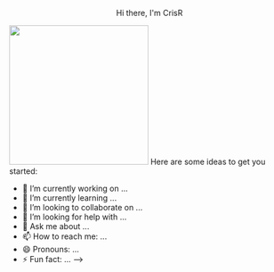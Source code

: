 <div id="header" align="center" style="display: grid; align-items: center; column-gap: 5px;">
  <p>Hi there, I'm CrisR</p>
  
  
</div>
<img src="https://media.giphy.com/media/irVmlMu1zlgyBYGyxO/giphy.gif" width="250"/>
Here are some ideas to get you started:

- 🔭 I’m currently working on ...
- 🌱 I’m currently learning ...
- 👯 I’m looking to collaborate on ...
- 🤔 I’m looking for help with ...
- 💬 Ask me about ...
- 📫 How to reach me: ...
- 😄 Pronouns: ...
- ⚡ Fun fact: ...
-->
